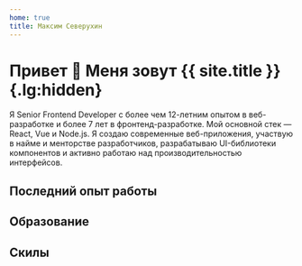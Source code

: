 ```yaml
---
home: true
title: Максим Северухин
---
```


<script setup>
import { useData } from 'vitepress'

const { site } = useData()
</script>

# Привет 👋 Меня зовут {{ site.title }}{.lg:hidden}

<Contacts class="lg:hidden" />

Я Senior Frontend Developer с более чем 12-летним опытом в веб-разработке и более 7 лет в фронтенд-разработке. Мой основной стек — React, Vue и Node.js. Я создаю современные веб-приложения, участвую в найме и менторстве разработчиков, разрабатываю UI-библиотеки компонентов и активно работаю над производительностью интерфейсов.

## Последний опыт работы

<Experience ru />

## Образование

<Education ru />

## Скилы

<Skills ru />
